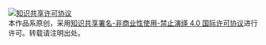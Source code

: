 <a rel="license" href="http://creativecommons.org/licenses/by-nc-nd/4.0/deed.zh"><img alt="知识共享许可协议" style="border-width:0" src="https://i.creativecommons.org/l/by-nc-nd/4.0/88x31.png" /></a>
<br />
本作品系原创，采用<a rel="license" href="http://creativecommons.org/licenses/by-nc-nd/4.0/deed.zh">知识共享署名-非商业性使用-禁止演绎 4.0 国际许可协议</a>进行许可。转载请注明出处。